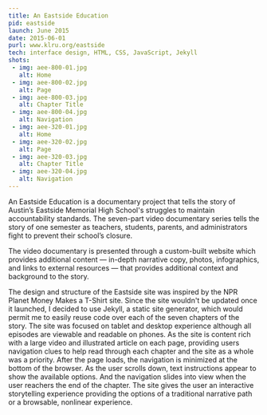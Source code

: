 ```yaml
---
title: An Eastside Education
pid: eastside
launch: June 2015
date: 2015-06-01
purl: www.klru.org/eastside
tech: interface design, HTML, CSS, JavaScript, Jekyll
shots:
 - img: aee-800-01.jpg
   alt: Home
 - img: aee-800-02.jpg
   alt: Page
 - img: aee-800-03.jpg
   alt: Chapter Title
 - img: aee-800-04.jpg
   alt: Navigation
 - img: aee-320-01.jpg
   alt: Home
 - img: aee-320-02.jpg
   alt: Page
 - img: aee-320-03.jpg
   alt: Chapter Title
 - img: aee-320-04.jpg
   alt: Navigation
---
```

An Eastside Education is a documentary project that tells the story of Austin’s Eastside Memorial High School's struggles to maintain accountability standards. The seven-part video documentary series tells the story of one semester as teachers, students, parents, and administrators fight to prevent their school’s closure.  

The video documentary is presented through a custom-built website which provides additional content &mdash; in-depth narrative copy, photos, infographics, and links to external resources &mdash; that provides additional context and background to the story.

The design and structure of the Eastside site was inspired by the NPR Planet Money Makes a T-Shirt site. Since the site wouldn't be updated once it launched, I decided to use Jekyll, a static site generator, which would permit me to easily reuse code over each of the seven chapters of the story. The site was focused on tablet and desktop experience although all episodes are viewable and readable on phones. As the site is content rich with a large video and illustrated article on each page, providing users navigation clues to help read through each chapter and the site as a whole was a priority. After the page loads, the navigation is minimized at the bottom of the browser. As the user scrolls down, text instructions appear to show the available options. And the navigation slides into view when the user reachers the end of the chapter. The site gives the user an interactive storytelling experience providing the options of a traditional narrative path or a browsable, nonlinear experience.
